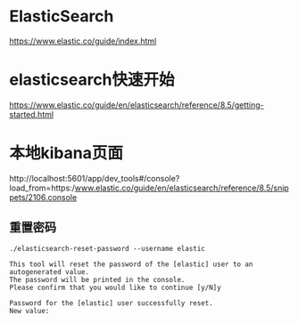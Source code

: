 
# ElasticSearch

https://www.elastic.co/guide/index.html

# elasticsearch快速开始
https://www.elastic.co/guide/en/elasticsearch/reference/8.5/getting-started.html

# 本地kibana页面
http://localhost:5601/app/dev_tools#/console?load_from=https:/www.elastic.co/guide/en/elasticsearch/reference/8.5/snippets/2106.console

## 重置密码
```shell
./elasticsearch-reset-password --username elastic

This tool will reset the password of the [elastic] user to an autogenerated value.
The password will be printed in the console.
Please confirm that you would like to continue [y/N]y

Password for the [elastic] user successfully reset.
New value: 
```
